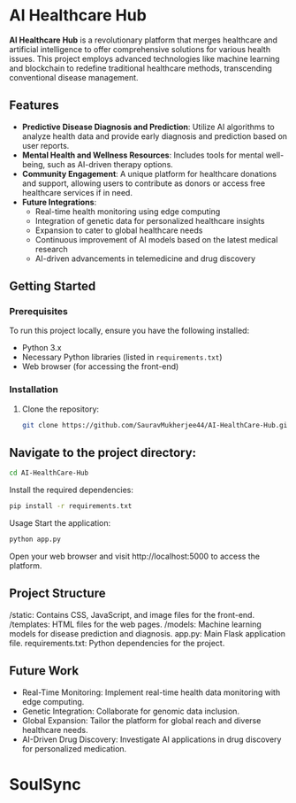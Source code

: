 # AI Healthcare Hub

**AI Healthcare Hub** is a revolutionary platform that merges healthcare and artificial intelligence to offer comprehensive solutions for various health issues. This project employs advanced technologies like machine learning and blockchain to redefine traditional healthcare methods, transcending conventional disease management.

## Features

- **Predictive Disease Diagnosis and Prediction**: Utilize AI algorithms to analyze health data and provide early diagnosis and prediction based on user reports.
- **Mental Health and Wellness Resources**: Includes tools for mental well-being, such as AI-driven therapy options.
- **Community Engagement**: A unique platform for healthcare donations and support, allowing users to contribute as donors or access free healthcare services if in need.
- **Future Integrations**:
  - Real-time health monitoring using edge computing
  - Integration of genetic data for personalized healthcare insights
  - Expansion to cater to global healthcare needs
  - Continuous improvement of AI models based on the latest medical research
  - AI-driven advancements in telemedicine and drug discovery

## Getting Started

### Prerequisites

To run this project locally, ensure you have the following installed:

- Python 3.x
- Necessary Python libraries (listed in `requirements.txt`)
- Web browser (for accessing the front-end)

### Installation

1. Clone the repository:
   ```bash
   git clone https://github.com/SauravMukherjee44/AI-HealthCare-Hub.git

## Navigate to the project directory:
```bash
cd AI-HealthCare-Hub
```
Install the required dependencies:
```bash
pip install -r requirements.txt
```
Usage
Start the application:
```bash
python app.py
```
Open your web browser and visit http://localhost:5000 to access the platform.
## Project Structure
/static: Contains CSS, JavaScript, and image files for the front-end.
/templates: HTML files for the web pages.
/models: Machine learning models for disease prediction and diagnosis.
app.py: Main Flask application file.
requirements.txt: Python dependencies for the project.

## Future Work
- Real-Time Monitoring: Implement real-time health data monitoring with edge computing.
- Genetic Integration: Collaborate for genomic data inclusion.
- Global Expansion: Tailor the platform for global reach and diverse healthcare needs.
- AI-Driven Drug Discovery: Investigate AI applications in drug discovery for personalized medication.

# SoulSync
